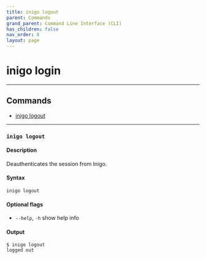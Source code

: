```yaml
---
title: inigo logout
parent: Commands
grand_parent: Command Line Interface (CLI)
has_children: false
nav_order: 8
layout: page
---
```


# inigo login
---

## Commands
- [inigo logout](#inigo-logout)

---

### ```inigo logout```
#### **Description**
Deauthenticates the session from Inigo.

#### **Syntax**
```
inigo logout
```

#### Optional flags
* `--help`, `-h`
show help info


#### **Output**
```
$ inigo logout
logged out
```